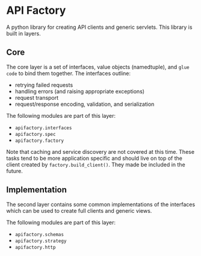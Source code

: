 API Factory
===========

A python library for creating API clients and generic servlets. This library
is built in layers.

Core
----
The core layer is a set of interfaces, value objects (namedtuple), and
`glue code` to bind them together. The interfaces outline:

* retrying failed requests
* handling errors (and raising appropriate exceptions)
* request transport
* request/response encoding, validation, and serialization

The following modules are part of this layer:

* ``apifactory.interfaces``
* ``apifactory.spec``
* ``apifactory.factory``

Note that caching and service discovery are not covered at this time. These
tasks tend to be more application specific and should live on top of the client
created by ``factory.build_client()``. They made be included in the future.


Implementation
--------------
The second layer contains some common implementations of the interfaces which
can be used to create full clients and generic views.

The following modules are part of this layer:

* ``apifactory.schemas``
* ``apifactory.strategy``
* ``apifactory.http``
